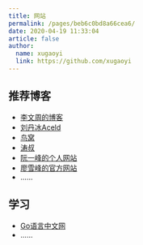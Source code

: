 ```yaml
---
title: 网站
permalink: /pages/beb6c0bd8a66cea6/
date: 2020-04-19 11:33:04
article: false
author:
  name: xugaoyi
  link: https://github.com/xugaoyi
---
```


## 推荐博客

* [李文周的博客](https://www.liwenzhou.com/)
* [刘丹冰Aceld](https://www.yuque.com/aceld)
* [鸟窝](https://colobu.com/)
* [涛叔](https://taoshu.in/)
* [阮一峰的个人网站](https://www.ruanyifeng.com/)
* [廖雪峰的官方网站](https://liaoxuefeng.com/)
* ......

## 学习

* [Go语言中文网](https://studygolang.com/)
* ......

